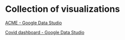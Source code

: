 # Collection of visualizations

[ACME - Google Data Studio](https://bit.ly/3NsCzvA)

[Covid dashboard - Google Data Studio](https://bit.ly/385ve64)
